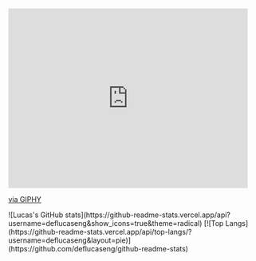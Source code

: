 ### 



<iframe src="https://giphy.com/embed/OazoCyXHeGyDm" width="480" height="360" frameBorder="0" class="giphy-embed" allowFullScreen></iframe><p><a href="https://giphy.com/gifs/OazoCyXHeGyDm">via GIPHY</a></p>
![Lucas's GitHub stats](https://github-readme-stats.vercel.app/api?username=deflucaseng&show_icons=true&theme=radical)
[![Top Langs](https://github-readme-stats.vercel.app/api/top-langs/?username=deflucaseng&layout=pie)](https://github.com/deflucaseng/github-readme-stats)
<!--
**deflucaseng/deflucaseng** is a ✨ _special_ ✨ repository because its `README.md` (this file) appears on your GitHub profile.

Here are some ideas to get you started:

- 🔭 I’m currently working on ...
- 🌱 I’m currently learning ...
- 👯 I’m looking to collaborate on ...
- 🤔 I’m looking for help with ...
- 💬 Ask me about ...
- 📫 How to reach me: ...
- 😄 Pronouns: ...
- ⚡ Fun fact: ...
-->
